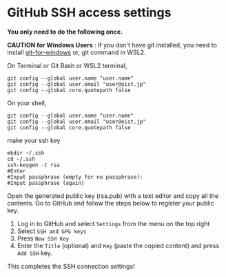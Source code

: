 # GitHub SSH access settings
**You only need to do the following once.**

**CAUTION for Windows Users** : If you don't have git installed, you need to install  [git-for-windows](https://git-scm.com/download/win) or, git command in WSL2.

On Terminal or Git Bash or WSL2 terminal,
```
git config --global user.name "user.name"
git config --global user.email "user@oist.jp"
git config --global core.quotepath false
```
On your shell,
```
git config --global user.name "user.name"
git config --global user.email "user@oist.jp"
git config --global core.quotepath false
```
make your ssh key
```
mkdir ~/.ssh
cd ~/.ssh
ssh-keygen -t rsa
#Enter
#Input passphrase (empty for no passphrase):
#Input passphrase (again)
```
Open the generated public key (rsa.pub) with a text editor and copy all the contents.
Go to GitHub and follow the steps below to register your public key.

1. Log in to GitHub and select `Settings` from the menu on the top right
2. Select `SSH and GPG keys`
3. Press `New SSH Key`
4. Enter the `Title` (optional) and `Key` (paste the copied content) and press `Add SSH` key.

This completes the SSH connection settings!
